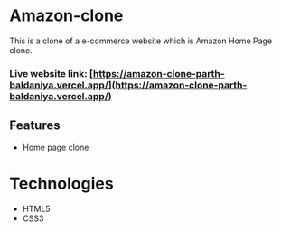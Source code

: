 # Amazon-clone

This is a clone of a e-commerce website which is Amazon Home Page clone.

### Live website link: [https://amazon-clone-parth-baldaniya.vercel.app/](https://amazon-clone-parth-baldaniya.vercel.app/)

## Features

- Home page clone

# Technologies

- HTML5
- CSS3
